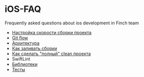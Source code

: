 # iOS-FAQ
Frequently asked questions about ios development in Finch team

- [Настройка скорости сборки проекта](CompileTime.md)
- [Git flow](GitFlow.md)  
- [Архитектура](Architecture.md)
- [Как заливать сборки](Fastlane.md)
- [Как сделать "полный" clean проекта](ProjectFullClean.md)
- SwiftLint
- [Библиотеки](AwesomeSwift.md)
- [Тесты](Tests.md)
